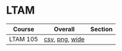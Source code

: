 # LTAM

| Course | Overall | Section |
| ------ | ------- | ------- |
| LTAM 105 | [csv](https://github.com/UCSD-Historical-Enrollment-Data/2024Spring/blob/main/overall/LTAM%20105.csv), [png](https://raw.githubusercontent.com/UCSD-Historical-Enrollment-Data/2024Spring/main/plot_overall/LTAM%20105.png), [wide](https://raw.githubusercontent.com/UCSD-Historical-Enrollment-Data/2024Spring/main/plot_overall_wide/LTAM%20105.png) |  |
